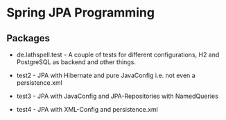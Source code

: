 
Spring JPA Programming
======================

Packages
--------

* de.lathspell.test -
  A couple of tests for different configurations, H2 and PostgreSQL as backend and other things.

* test2 - JPA with Hibernate and pure JavaConfig i.e. not even a persistence.xml
* test3 - JPA with JavaConfig and JPA-Repositories with NamedQueries
* test4 - JPA with XML-Config and persistence.xml

